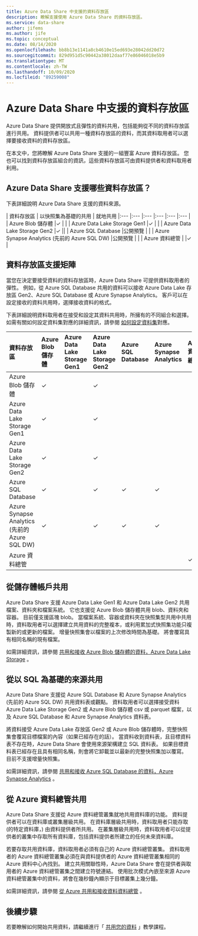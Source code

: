 ```yaml
---
title: Azure Data Share 中支援的資料存放區
description: 瞭解支援使用 Azure Data Share 的資料存放區。
ms.service: data-share
author: jifems
ms.author: jife
ms.topic: conceptual
ms.date: 08/14/2020
ms.openlocfilehash: bb8b13e1141a8cb4610e15ed693e28042dd20d72
ms.sourcegitcommit: 829d951d5c90442a38012daaf77e86046018e5b9
ms.translationtype: MT
ms.contentlocale: zh-TW
ms.lasthandoff: 10/09/2020
ms.locfileid: "89259008"
---
```

# <a name="supported-data-stores-in-azure-data-share"></a>Azure Data Share 中支援的資料存放區

Azure Data Share 提供開放式且彈性的資料共用，包括能夠從不同的資料存放區進行共用。 資料提供者可以共用一種資料存放區的資料，而其資料取用者可以選擇要接收資料的資料存放區。 

在本文中，您將瞭解 Azure Data Share 支援的一組豐富 Azure 資料存放區。 您也可以找到資料存放區組合的資訊，這些資料存放區可由資料提供者和資料取用者利用。 

## <a name="what-data-stores-are-supported-in-azure-data-share"></a>Azure Data Share 支援哪些資料存放區？ 

下表詳細說明 Azure Data Share 支援的資料來源。 

| 資料存放區 | 以快照集為基礎的共用 | 就地共用 
|:--- |:--- |:--- |:--- |:--- |:--- |
| Azure Blob 儲存體 |✓ | |
| Azure Data Lake Storage Gen1 |✓ | |
| Azure Data Lake Storage Gen2 |✓ ||
| Azure SQL Database |公開預覽 | |
| Azure Synapse Analytics (先前的 Azure SQL DW)  |公開預覽 | |
| Azure 資料總管 | |✓ |

## <a name="data-store-support-matrix"></a>資料存放區支援矩陣

當您在決定要接受資料的資料存放區時，Azure Data Share 可提供資料取用者的彈性。 例如，從 Azure SQL Database 共用的資料可以接收 Azure Data Lake 存放區 Gen2、Azure SQL Database 或 Azure Synapse Analytics。 客戶可以在設定接收的資料共用時，選擇接收資料的格式。 

下表詳細說明資料取用者在接受和設定其資料共用時，所擁有的不同組合和選擇。 如需有關如何設定資料集對應的詳細資訊，請參閱 [如何設定資料集](how-to-configure-mapping.md)對應。

| 資料存放區 | Azure Blob 儲存體 | Azure Data Lake Storage Gen1 | Azure Data Lake Storage Gen2 | Azure SQL Database | Azure Synapse Analytics | Azure 資料總管
|:--- |:--- |:--- |:--- |:--- |:--- |:--- |
| Azure Blob 儲存體 | ✓ || ✓ ||
| Azure Data Lake Storage Gen1 | ✓ | | ✓ ||
| Azure Data Lake Storage Gen2 | ✓ | | ✓ ||
| Azure SQL Database | ✓ | | ✓ | ✓ | ✓ ||
| Azure Synapse Analytics (先前的 Azure SQL DW)  | ✓ | | ✓ | ✓ | ✓ ||
| Azure 資料總管 |||||| ✓ |

## <a name="share-from-a-storage-account"></a>從儲存體帳戶共用
Azure Data Share 支援 Azure Data Lake Gen1 和 Azure Data Lake Gen2 共用檔案、資料夾和檔案系統。 它也支援從 Azure Blob 儲存體共用 blob、資料夾和容器。 目前僅支援區塊 blob。 當檔案系統、容器或資料夾在快照集型共用中共用時，資料取用者可以選擇建立共用資料的完整複本，或利用累加式快照集功能只複製新的或更新的檔案。 增量快照集會以檔案的上次修改時間為基礎。 將會覆寫具有相同名稱的現有檔案。

如需詳細資訊，請參閱 [共用和接收 Azure Blob 儲存體的資料，Azure Data Lake Storage](how-to-share-from-storage.md) 。

## <a name="share-from-a-sql-based-source"></a>從以 SQL 為基礎的來源共用
Azure Data Share 支援從 Azure SQL Database 和 Azure Synapse Analytics (先前的 Azure SQL DW) 共用資料表或觀點。 資料取用者可以選擇接受資料 Azure Data Lake Storage Gen2 或 Azure Blob 儲存體 csv 或 parquet 檔案，以及 Azure SQL Database 和 Azure Synapse Analytics 資料表。

將資料接受 Azure Data Lake 存放區 Gen2 或 Azure Blob 儲存體時，完整快照集會覆寫目標檔案的內容（如果已經存在的話）。
當資料收到資料表，且目標資料表不存在時，Azure Data Share 會使用來源架構建立 SQL 資料表。 如果目標資料表已經存在且具有相同名稱，則會將它卸載並以最新的完整快照集加以覆寫。 目前不支援增量快照集。

如需詳細資訊，請參閱 [共用和接收 Azure SQL Database 的資料，Azure Synapse Analytics](how-to-share-from-sql.md) 。

## <a name="share-from-azure-data-explorer"></a>從 Azure 資料總管共用
Azure Data Share 支援從 Azure 資料總管叢集就地共用資料庫的功能。 資料提供者可以在資料庫或叢集層級共用。 在資料庫層級共用時，資料取用者只能存取 (的特定資料庫，) 由資料提供者所共用。 在叢集層級共用時，資料取用者可以從提供者的叢集中存取所有資料庫，包括資料提供者所建立的任何未來資料庫。

若要存取共用資料庫，資料取用者必須有自己的 Azure 資料總管叢集。 資料取用者的 Azure 資料總管叢集必須在與資料提供者的 Azure 資料總管叢集相同的 Azure 資料中心內找到。 建立共用關聯性時，Azure Data Share 會在提供者與取用者的 Azure 資料總管叢集之間建立符號連結。 使用批次模式內嵌至來源 Azure 資料總管叢集中的資料，將會在幾秒鐘內顯示于目標叢集上幾分鐘。

如需詳細資訊，請參閱 [從 Azure 共用和接收資料資料總管](/azure/data-explorer/data-share) 。 

## <a name="next-steps"></a>後續步驟

若要瞭解如何開始共用資料，請繼續進行「 [共用您的資料](share-your-data.md) 」教學課程。
